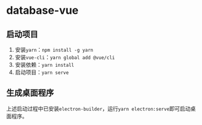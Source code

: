 # database-vue

## 启动项目

1. 安装`yarn`：`npm install -g yarn `
2. 安装`vue-cli`：`yarn global add @vue/cli`
3. 安装依赖：`yarn install`
4. 启动项目：`yarn serve`

## 生成桌面程序

上述启动过程中已安装`electron-builder`，运行`yarn electron:serve`即可启动桌面程序。

